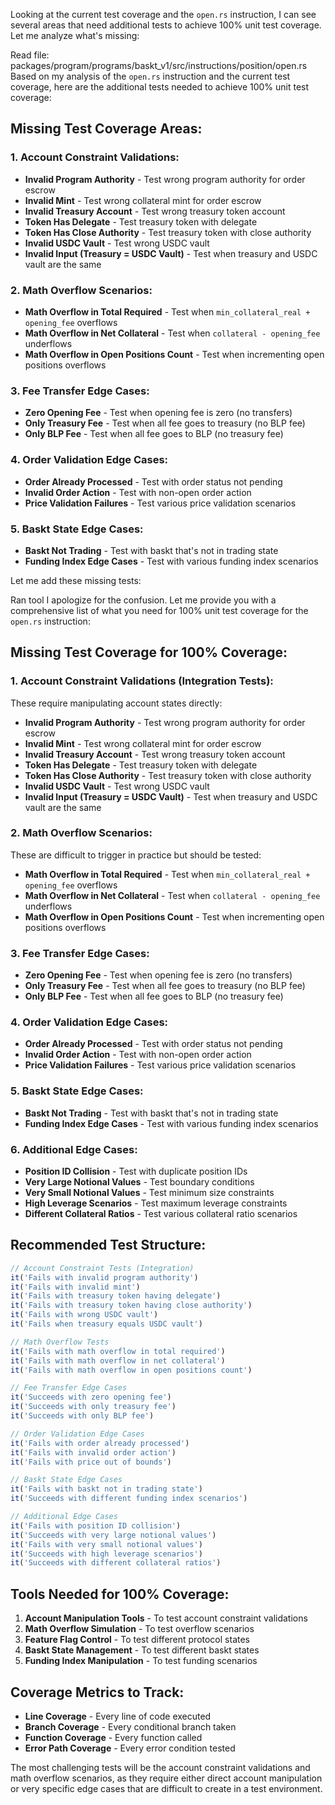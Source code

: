Looking at the current test coverage and the `open.rs` instruction, I can see several areas that need additional tests to achieve 100% unit test coverage. Let me analyze what's missing:

Read file: packages/program/programs/baskt_v1/src/instructions/position/open.rs
Based on my analysis of the `open.rs` instruction and the current test coverage, here are the additional tests needed to achieve 100% unit test coverage:

## **Missing Test Coverage Areas:**

### **1. Account Constraint Validations:**
- **Invalid Program Authority** - Test wrong program authority for order escrow
- **Invalid Mint** - Test wrong collateral mint for order escrow
- **Invalid Treasury Account** - Test wrong treasury token account
- **Token Has Delegate** - Test treasury token with delegate
- **Token Has Close Authority** - Test treasury token with close authority
- **Invalid USDC Vault** - Test wrong USDC vault
- **Invalid Input (Treasury = USDC Vault)** - Test when treasury and USDC vault are the same

### **2. Math Overflow Scenarios:**
- **Math Overflow in Total Required** - Test when `min_collateral_real + opening_fee` overflows
- **Math Overflow in Net Collateral** - Test when `collateral - opening_fee` underflows
- **Math Overflow in Open Positions Count** - Test when incrementing open positions overflows

### **3. Fee Transfer Edge Cases:**
- **Zero Opening Fee** - Test when opening fee is zero (no transfers)
- **Only Treasury Fee** - Test when all fee goes to treasury (no BLP fee)
- **Only BLP Fee** - Test when all fee goes to BLP (no treasury fee)

### **4. Order Validation Edge Cases:**
- **Order Already Processed** - Test with order status not pending
- **Invalid Order Action** - Test with non-open order action
- **Price Validation Failures** - Test various price validation scenarios

### **5. Baskt State Edge Cases:**
- **Baskt Not Trading** - Test with baskt that's not in trading state
- **Funding Index Edge Cases** - Test with various funding index scenarios

Let me add these missing tests:

Ran tool
I apologize for the confusion. Let me provide you with a comprehensive list of what you need for 100% unit test coverage for the `open.rs` instruction:

## **Missing Test Coverage for 100% Coverage:**

### **1. Account Constraint Validations (Integration Tests):**
These require manipulating account states directly:

- **Invalid Program Authority** - Test wrong program authority for order escrow
- **Invalid Mint** - Test wrong collateral mint for order escrow  
- **Invalid Treasury Account** - Test wrong treasury token account
- **Token Has Delegate** - Test treasury token with delegate
- **Token Has Close Authority** - Test treasury token with close authority
- **Invalid USDC Vault** - Test wrong USDC vault
- **Invalid Input (Treasury = USDC Vault)** - Test when treasury and USDC vault are the same

### **2. Math Overflow Scenarios:**
These are difficult to trigger in practice but should be tested:

- **Math Overflow in Total Required** - Test when `min_collateral_real + opening_fee` overflows
- **Math Overflow in Net Collateral** - Test when `collateral - opening_fee` underflows  
- **Math Overflow in Open Positions Count** - Test when incrementing open positions overflows

### **3. Fee Transfer Edge Cases:**
- **Zero Opening Fee** - Test when opening fee is zero (no transfers)
- **Only Treasury Fee** - Test when all fee goes to treasury (no BLP fee)
- **Only BLP Fee** - Test when all fee goes to BLP (no treasury fee)

### **4. Order Validation Edge Cases:**
- **Order Already Processed** - Test with order status not pending
- **Invalid Order Action** - Test with non-open order action
- **Price Validation Failures** - Test various price validation scenarios

### **5. Baskt State Edge Cases:**
- **Baskt Not Trading** - Test with baskt that's not in trading state
- **Funding Index Edge Cases** - Test with various funding index scenarios

### **6. Additional Edge Cases:**
- **Position ID Collision** - Test with duplicate position IDs
- **Very Large Notional Values** - Test boundary conditions
- **Very Small Notional Values** - Test minimum size constraints
- **High Leverage Scenarios** - Test maximum leverage constraints
- **Different Collateral Ratios** - Test various collateral ratio scenarios

## **Recommended Test Structure:**

```typescript
// Account Constraint Tests (Integration)
it('Fails with invalid program authority')
it('Fails with invalid mint') 
it('Fails with treasury token having delegate')
it('Fails with treasury token having close authority')
it('Fails with wrong USDC vault')
it('Fails when treasury equals USDC vault')

// Math Overflow Tests
it('Fails with math overflow in total required')
it('Fails with math overflow in net collateral')
it('Fails with math overflow in open positions count')

// Fee Transfer Edge Cases
it('Succeeds with zero opening fee')
it('Succeeds with only treasury fee')
it('Succeeds with only BLP fee')

// Order Validation Edge Cases
it('Fails with order already processed')
it('Fails with invalid order action')
it('Fails with price out of bounds')

// Baskt State Edge Cases
it('Fails with baskt not in trading state')
it('Succeeds with different funding index scenarios')

// Additional Edge Cases
it('Fails with position ID collision')
it('Succeeds with very large notional values')
it('Fails with very small notional values')
it('Succeeds with high leverage scenarios')
it('Succeeds with different collateral ratios')
```

## **Tools Needed for 100% Coverage:**

1. **Account Manipulation Tools** - To test account constraint validations
2. **Math Overflow Simulation** - To test overflow scenarios
3. **Feature Flag Control** - To test different protocol states
4. **Baskt State Management** - To test different baskt states
5. **Funding Index Manipulation** - To test funding scenarios

## **Coverage Metrics to Track:**

- **Line Coverage** - Every line of code executed
- **Branch Coverage** - Every conditional branch taken
- **Function Coverage** - Every function called
- **Error Path Coverage** - Every error condition tested

The most challenging tests will be the account constraint validations and math overflow scenarios, as they require either direct account manipulation or very specific edge cases that are difficult to create in a test environment.